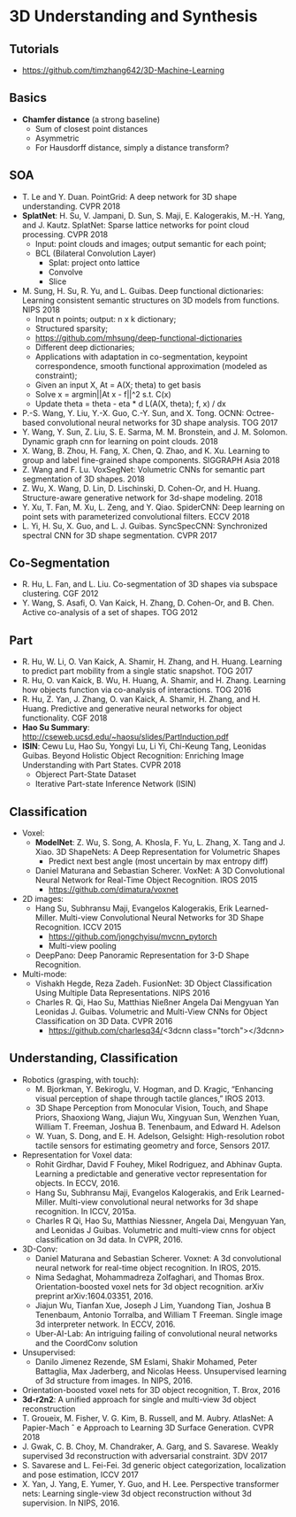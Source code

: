 # 3D Understanding and Synthesis

## Tutorials
- https://github.com/timzhang642/3D-Machine-Learning

## Basics
- **Chamfer distance** (a strong baseline)
	- Sum of closest point distances
	- Asymmetric
	- For Hausdorff distance, simply a distance transform?

## SOA
- T. Le and Y. Duan. PointGrid: A deep network for 3D shape understanding. CVPR 2018
- **SplatNet**: H. Su, V. Jampani, D. Sun, S. Maji, E. Kalogerakis, M.-H. Yang, and J. Kautz. SplatNet: Sparse lattice networks for point cloud processing. CVPR 2018
	- Input: point clouds and images; output semantic for each point;
	- BCL (Bilateral Convolution Layer)
		- Splat: project onto lattice
		- Convolve
		- Slice
- M. Sung, H. Su, R. Yu, and L. Guibas. Deep functional dictionaries: Learning consistent semantic structures on 3D models from functions. NIPS 2018
	- Input n points; output:  n x k dictionary;
	- Structured sparsity;
	- https://github.com/mhsung/deep-functional-dictionaries
	- Different deep dictionaries;
	- Applications with adaptation in co-segmentation, keypoint correspondence, smooth functional approximation (modeled as constraint);
	- Given an input X, At = A(X; theta) to get basis
	- Solve x = argmin||At x - f||^2 s.t. C(x)
	- Update theta = theta - eta * d L(A(X, theta); f, x) / dx
- P.-S. Wang, Y. Liu, Y.-X. Guo, C.-Y. Sun, and X. Tong. OCNN: Octree-based convolutional neural networks for 3D shape analysis. TOG 2017
- Y. Wang, Y. Sun, Z. Liu, S. E. Sarma, M. M. Bronstein, and J. M. Solomon. Dynamic graph cnn for learning on point clouds. 2018
- X. Wang, B. Zhou, H. Fang, X. Chen, Q. Zhao, and K. Xu. Learning to group and label fine-grained shape components. SIGGRAPH Asia 2018
- Z. Wang and F. Lu. VoxSegNet: Volumetric CNNs for semantic part segmentation of 3D shapes. 2018
- Z. Wu, X. Wang, D. Lin, D. Lischinski, D. Cohen-Or, and H. Huang. Structure-aware generative network for 3d-shape modeling. 2018
- Y. Xu, T. Fan, M. Xu, L. Zeng, and Y. Qiao. SpiderCNN: Deep learning on point sets with parameterized convolutional filters. ECCV 2018
- L. Yi, H. Su, X. Guo, and L. J. Guibas. SyncSpecCNN: Synchronized spectral CNN for 3D shape segmentation. CVPR 2017

## Co-Segmentation
- R. Hu, L. Fan, and L. Liu. Co-segmentation of 3D shapes via subspace clustering. CGF 2012
- Y. Wang, S. Asafi, O. Van Kaick, H. Zhang, D. Cohen-Or, and B. Chen. Active co-analysis of a set of shapes. TOG 2012

## Part
- R. Hu, W. Li, O. Van Kaick, A. Shamir, H. Zhang, and H. Huang. Learning to predict part mobility from a single static snapshot. TOG 2017
- R. Hu, O. van Kaick, B. Wu, H. Huang, A. Shamir, and H. Zhang. Learning how objects function via co-analysis
of interactions. TOG 2016
- R. Hu, Z. Yan, J. Zhang, O. van Kaick, A. Shamir, H. Zhang, and H. Huang. Predictive and generative neural networks for object functionality. CGF 2018
- **Hao Su Summary**: http://cseweb.ucsd.edu/~haosu/slides/PartInduction.pdf
- **ISIN**: Cewu Lu, Hao Su, Yongyi Lu, Li Yi, Chi-Keung Tang, Leonidas Guibas. Beyond Holistic Object Recognition: Enriching Image Understanding with Part States. CVPR 2018
	- Objerect Part-State Dataset
	- Iterative Part-state Inference Network (ISIN)

## Classification
- Voxel:
	- **ModelNet**: Z. Wu, S. Song, A. Khosla, F. Yu, L. Zhang, X. Tang and J. Xiao. 3D ShapeNets: A Deep Representation for Volumetric Shapes
		- Predict next best angle (most uncertain by max entropy diff)
	- Daniel Maturana and Sebastian Scherer. VoxNet: A 3D Convolutional Neural Network for Real-Time Object Recognition. IROS 2015
		- https://github.com/dimatura/voxnet
- 2D images:
	- Hang Su, Subhransu Maji, Evangelos Kalogerakis, Erik Learned-Miller. Multi-view Convolutional Neural Networks for 3D Shape Recognition. ICCV 2015
		- https://github.com/jongchyisu/mvcnn_pytorch
		- Multi-view pooling
	- DeepPano: Deep Panoramic Representation for 3-D Shape Recognition.
- Multi-mode:
	- Vishakh Hegde, Reza Zadeh. FusionNet: 3D Object Classification Using Multiple Data Representations. NIPS 2016
	- Charles R. Qi, Hao Su, Matthias Nießner Angela Dai Mengyuan Yan Leonidas J. Guibas. Volumetric and Multi-View CNNs for Object Classification on 3D Data. CVPR 2016
		- https://github.com/charlesq34/<3dcnn class="torch"></3dcnn>

## Understanding, Classification
- Robotics (grasping, with touch):
	- M. Bjorkman, Y. Bekiroglu, V. Hogman, and D. Kragic, “Enhancing visual perception of shape through tactile glances,” IROS 2013.
	- 3D Shape Perception from Monocular Vision, Touch, and Shape Priors, Shaoxiong Wang, Jiajun Wu, Xingyuan Sun, Wenzhen Yuan, William T. Freeman, Joshua B. Tenenbaum, and Edward H. Adelson
	- W. Yuan, S. Dong, and E. H. Adelson, Gelsight: High-resolution robot tactile sensors for estimating geometry and force, Sensors 2017.
- Representation for Voxel data:
	- Rohit Girdhar, David F Fouhey, Mikel Rodriguez, and Abhinav Gupta. Learning a predictable and generative vector representation for objects. In ECCV, 2016.
	- Hang Su, Subhransu Maji, Evangelos Kalogerakis, and Erik Learned-Miller. Multi-view convolutional neural networks for 3d shape recognition. In ICCV, 2015a.
	- Charles R Qi, Hao Su, Matthias Niessner, Angela Dai, Mengyuan Yan, and Leonidas J Guibas. Volumetric and multi-view cnns for object classification on 3d data. In CVPR, 2016.
- 3D-Conv:
	- Daniel Maturana and Sebastian Scherer. Voxnet: A 3d convolutional neural network for real-time object
recognition. In IROS, 2015.
	- Nima Sedaghat, Mohammadreza Zolfaghari, and Thomas Brox. Orientation-boosted voxel nets for 3d object
recognition. arXiv preprint arXiv:1604.03351, 2016.
	- Jiajun Wu, Tianfan Xue, Joseph J Lim, Yuandong Tian, Joshua B Tenenbaum, Antonio Torralba, and William T
Freeman. Single image 3d interpreter network. In ECCV, 2016.
	- Uber-AI-Lab: An intriguing failing of convolutional neural networks and the CoordConv solution
- Unsupervised:
	- Danilo Jimenez Rezende, SM Eslami, Shakir Mohamed, Peter Battaglia, Max Jaderberg, and Nicolas Heess. Unsupervised learning of 3d structure from images. In NIPS, 2016.
- Orientation-boosted voxel nets for 3D object recognition, T. Brox, 2016
- **3d-r2n2**: A unified approach for single and multi-view 3d object reconstruction
- T. Groueix, M. Fisher, V. G. Kim, B. Russell, and M. Aubry. AtlasNet: A Papier-Mach ˆ e Approach to Learning 3D Surface Generation. CVPR 2018
- J. Gwak, C. B. Choy, M. Chandraker, A. Garg, and S. Savarese. Weakly supervised 3d reconstruction with adversarial constraint. 3DV 2017
- S. Savarese and L. Fei-Fei. 3d generic object categorization, localization and pose estimation, ICCV 2017
- X. Yan, J. Yang, E. Yumer, Y. Guo, and H. Lee. Perspective transformer nets: Learning single-view 3d object reconstruction without 3d supervision. In NIPS, 2016.
